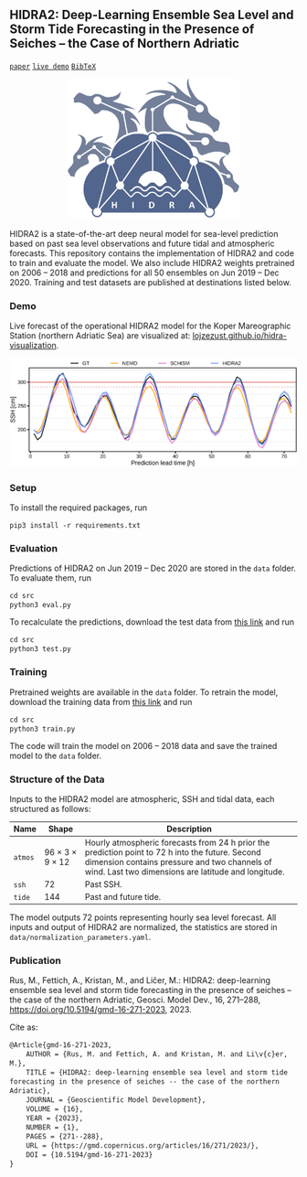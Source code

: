 ## HIDRA2: Deep-Learning Ensemble Sea Level and Storm Tide Forecasting in the Presence of Seiches – the Case of Northern Adriatic

[`paper`](https://doi.org/10.5194/gmd-16-271-2023) [`live demo`](https://rusmarko.github.io/HIDRA2-visualization/) [`BibTeX`](#ref)

<p align="center">
    <img src="images/logo.png" alt="HIDRA logo" width="300px">
</p>

HIDRA2 is a state-of-the-art deep neural model for sea-level prediction based on past
sea level observations and future tidal and atmospheric forecasts.
This repository contains the implementation of HIDRA2 and code to
train and evaluate the model. We also include HIDRA2 weights pretrained on 2006 – 2018 and
predictions for all 50 ensembles on Jun 2019 – Dec 2020. Training and test datasets are published at
destinations listed below.

### Demo
Live forecast of the operational HIDRA2 model for the Koper Mareographic Station (northern Adriatic Sea)
are visualized at: [lojzezust.github.io/hidra-visualization](https://lojzezust.github.io/hidra-visualization/).

![Qualitative example of sea level predictions (compared with NEMO, from 2020/10/14).](./images/qualitative_example-2020-10-15.png)

### Setup

To install the required packages, run

```
pip3 install -r requirements.txt
```

### Evaluation

Predictions of HIDRA2 on Jun 2019 – Dec 2020 are stored in the `data` folder.
To evaluate them, run

```
cd src
python3 eval.py
```

To recalculate the predictions, download the test data from [this link](https://doi.org/10.5281/zenodo.7304086)
and run

```
cd src
python3 test.py
```

### Training

Pretrained weights are available in the `data` folder. To retrain the model, download
the training data from [this link](https://doi.org/10.5281/zenodo.7304086) and run

```
cd src
python3 train.py
```

The code will train the model on 2006 – 2018 data and save the trained model to the `data` folder.

### Structure of the Data

Inputs to the HIDRA2 model are atmospheric, SSH and tidal data, each structured as follows:

| Name    | Shape   | Description                                                                                                                                                                                       |
|---------|---------|---------------------------------------------------------------------------------------------------------------------------------------------------------------------------------------------------|
| `atmos` | 96 × 3 × 9 × 12 | Hourly atmospheric forecasts from 24 h prior the prediction point to 72 h into the future. Second dimension contains pressure and two channels of wind. Last two dimensions are latitude and longitude. |
| `ssh`   | 72      | Past SSH.                                                                                                                                                                                         |
| `tide`  | 144     | Past and future tide.                                                                                                                                                                             |

The model outputs 72 points representing hourly sea level forecast. 
All inputs and output of HIDRA2 are normalized, the statistics are stored in `data/normalization_parameters.yaml`.

### Publication

<a name="ref"></a>Rus, M., Fettich, A., Kristan, M., and Ličer, M.: HIDRA2: deep-learning ensemble sea level and storm tide forecasting in the presence of seiches – the case of the northern Adriatic, Geosci. Model Dev., 16, 271–288, https://doi.org/10.5194/gmd-16-271-2023, 2023.

Cite as:
```
@Article{gmd-16-271-2023,
    AUTHOR = {Rus, M. and Fettich, A. and Kristan, M. and Li\v{c}er, M.},
    TITLE = {HIDRA2: deep-learning ensemble sea level and storm tide forecasting in the presence of seiches -- the case of the northern Adriatic},
    JOURNAL = {Geoscientific Model Development},
    VOLUME = {16},
    YEAR = {2023},
    NUMBER = {1},
    PAGES = {271--288},
    URL = {https://gmd.copernicus.org/articles/16/271/2023/},
    DOI = {10.5194/gmd-16-271-2023}
}
```

